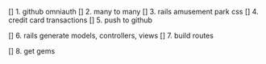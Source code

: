 [] 1. github omniauth
[] 2. many to many
[] 3. rails amusement park css
[] 4. credit card transactions
[] 5. push to github

[] 6. rails generate models, controllers, views
[] 7. build routes

[] 8. get gems